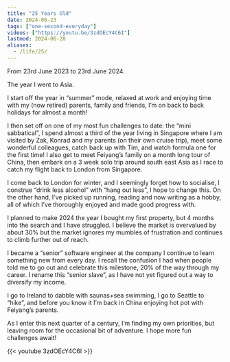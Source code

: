 ```yaml
---
title: "25 Years Old"
date: 2024-06-23
tags: ["one-second-everyday"]
videos: ["https://youtu.be/3zdOEcY4C6I"]
lastmod: 2024-06-28
aliases:
  - /life/25/
---
```


From 23rd June 2023 to 23rd June 2024.

The year I went to Asia.

I start off the year in “summer” mode, relaxed at work and enjoying time with my (now retired) parents, family and friends, I’m on back to back holidays for almost a month!

I then set off on one of my most fun challenges to date: the “mini sabbatical”, I spend almost a third of the year living in Singapore where I am visited by Zak, Konrad and my parents (on their own cruise trip), meet some wonderful colleagues, catch back up with Tim, and watch formula one for the first time!
I also get to meet Feiyang’s family on a month long tour of China, then embark on a 3 week solo trip around south east Asia as I race to catch my flight back to London from Singapore.

I come back to London for winter, and I seemingly forget how to socialise, I construe “drink less alcohol” with “hang out less”, I hope to change this. On the other hand, I’ve picked up running, reading and now writing as a hobby, all of which I’ve thoroughly enjoyed and made good progress with.

I planned to make 2024 the year I bought my first property, but 4 months into the search and I have struggled. I believe the market is overvalued by about 30% but the market ignores my mumbles of frustration and continues to climb further out of reach.

I became a “senior” software engineer at the company I continue to learn something new from every day. I recall the confusion I had when people told me to go out and celebrate this milestone, 20% of the way through my career. I rename this “senior slave”, as I have not yet figured out a way to diversify my income.

I go to Ireland to dabble with saunas+sea swimming, I go to Seattle to “hike”, and before you know it I’m back in China enjoying hot pot with Feiyang’s parents.

As I enter this next quarter of a century, I’m finding my own priorities, but leaving room for the occasional bit of adventure. I hope more fun challenges await!

{{< youtube 3zdOEcY4C6I >}}

